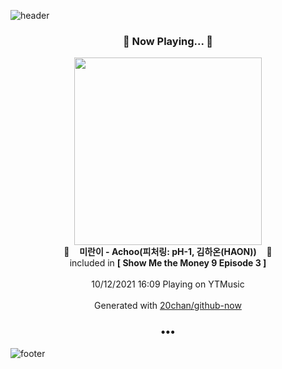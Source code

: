 ![header](https://capsule-render.vercel.app/api?type=wave&height=170&section=header&text=Hi.%20I'm%20SHIFT&fontColor=090707&fontAlignX=45&fontAlignY=65&fontSize=100)

<h3 align="center">🎵 Now Playing... 🎵</h3>
<p align="center">
  <a href="https://music.youtube.com/watch?v=zt1zcLJbftw">
    <img width="300" src="https://lh3.googleusercontent.com/pixroKTrwwEDqLTP3wPA8ePRMvWBz4u4K_XVqeahLEEQ2ySdYXM_5x-qIt6PKB9S6eHzw_3vKcOURlCVCw">
  </a>
  <br>
  🎵&nbsp&nbsp&nbsp <b>미란이 - Achoo(피처링: pH-1, 김하온(HAON))</b> &nbsp&nbsp&nbsp🎵
  <br>
  included in <b>[ Show Me the Money 9 Episode 3 ]</b>
  
  <br />
  <br />
  10/12/2021 16:09 Playing on YTMusic
  <br />
  <br />
  Generated with <a href="https://github.com/20chan/github-now">20chan/github-now</a>
</p>

<h3 align="center">•••</h3>

![footer](https://capsule-render.vercel.app/api?type=wave&height=150&section=footer)
